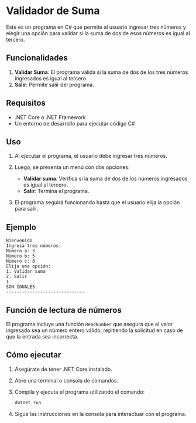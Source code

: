 # Validador de Suma

Este es un programa en C# que permite al usuario ingresar tres números y elegir una opción para validar si la suma de dos de esos números es igual al tercero.

## Funcionalidades

1. **Validar Suma**: El programa valida si la suma de dos de los tres números ingresados es igual al tercero.
2. **Salir**: Permite salir del programa.

## Requisitos

- .NET Core o .NET Framework
- Un entorno de desarrollo para ejecutar código C#

## Uso

1. Al ejecutar el programa, el usuario debe ingresar tres números.
2. Luego, se presenta un menú con dos opciones:
   - **Validar suma**: Verifica si la suma de dos de los números ingresados es igual al tercero.
   - **Salir**: Termina el programa.
   
3. El programa seguirá funcionando hasta que el usuario elija la opción para salir.

## Ejemplo

```plaintext
Bienvenido
Ingresa tres números:
Número a: 3
Número b: 5
Número c: 8
Elija una opción:
1. Validar suma
2. Salir
1
SON IGUALES
------------------------------
```

## Función de lectura de números

El programa incluye una función `ReadNumber` que asegura que el valor ingresado sea un número entero válido, repitiendo la solicitud en caso de que la entrada sea incorrecta.

## Cómo ejecutar

1. Asegúrate de tener .NET Core instalado.
2. Abre una terminal o consola de comandos.
3. Compila y ejecuta el programa utilizando el comando:

   ```bash
   dotnet run
   ```

4. Sigue las instrucciones en la consola para interactuar con el programa.
